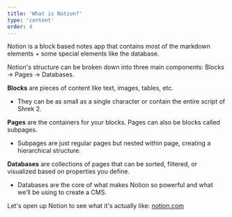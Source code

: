 ```yaml
---
title: 'What is Notion?'
type: 'content'
order: 4
---
```

Notion is a block based notes app that contains most of the markdown elements + some special elements like the database.

Notion's structure can be broken down into three main components: Blocks -> Pages -> Databases.

**Blocks** are pieces of content like text, images, tables, etc.

* They can be as small as a single character or contain the entire script of Shrek 2.

**Pages** are the containers for your blocks. Pages can also be blocks called subpages.

* Subpages are just regular pages but nested within page, creating a hierarchical structure.

**Databases** are collections of pages that can be sorted, filtered, or visualized based on properties you define.

* Databases are the core of what makes Notion so powerful and what we’ll be using to create a CMS.

Let's open up Notion to see what it's actually like: [notion.com](https://notion.com)
